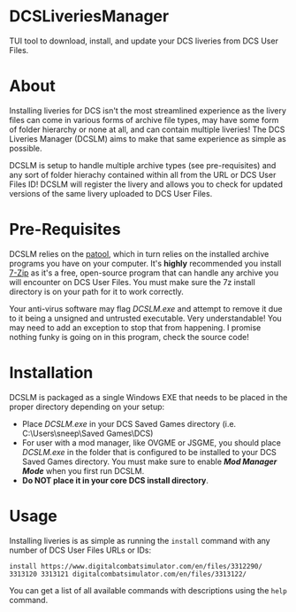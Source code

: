 # DCSLiveriesManager
TUI tool to download, install, and update your DCS liveries from DCS User Files.

# About
Installing liveries for DCS isn't the most streamlined experience as the livery files can come in various forms of archive file types, may have some form of folder hierarchy or none at all, and can contain multiple liveries! The DCS Liveries Manager (DCSLM) aims to make that same experience as simple as possible. 

DCSLM is setup to handle multiple archive types (see pre-requisites) and any sort of folder hierachy contained within all from the URL or DCS User Files ID! DCSLM will register the livery and allows you to check for updated versions of the same livery uploaded to DCS User Files.

# Pre-Requisites
DCSLM relies on the [patool](https://pypi.org/project/patool/), which in turn relies on the installed archive programs you have on your computer. It's **highly** recommended you install [7-Zip](https://www.7-zip.org/download.html) as it's a free, open-source program that can handle any archive you will encounter on DCS User Files. You must make sure the 7z install directory is on your path for it to work correctly.

Your anti-virus software may flag *DCSLM.exe* and attempt to remove it due to it being a unsigned and untrusted executable. Very understandable! You may need to add an exception to stop that from happening. I promise nothing funky is going on in this program, check the source code!

# Installation
DCSLM is packaged as a single Windows EXE that needs to be placed in the proper directory depending on your setup:
* Place *DCSLM.exe* in your DCS Saved Games directory (i.e. C:\Users\sneep\Saved Games\DCS)
* For user with a mod manager, like OVGME or JSGME, you should place *DCSLM.exe* in the folder that is configured to be installed to your DCS Saved Games directory. You must make sure to enable ***Mod Manager Mode*** when you first run DCSLM.
* **Do NOT place it in your core DCS install directory**.

# Usage
Installing liveries is as simple as running the `install` command with any number of DCS User Files URLs or IDs:

`install https://www.digitalcombatsimulator.com/en/files/3312290/ 3313120 3313121 digitalcombatsimulator.com/en/files/3313122/`

You can get a list of all available commands with descriptions using the `help` command.
